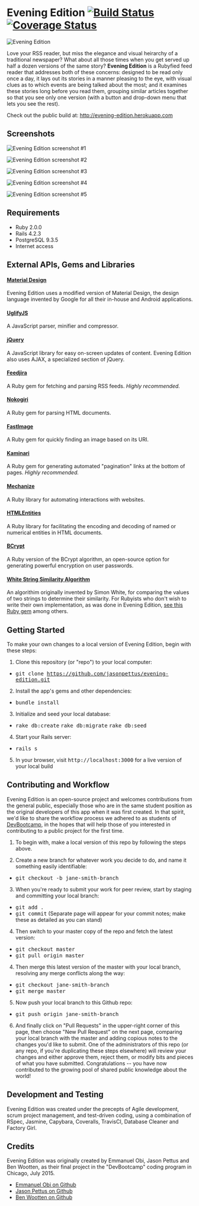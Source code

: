 # Evening Edition [![Build Status](https://travis-ci.org/jasonpettus/evening-edition.svg?branch=master)](https://travis-ci.org/jasonpettus/evening-edition) [![Coverage Status](https://coveralls.io/repos/jasonpettus/evening-edition/badge.svg?branch=master&service=github)](https://coveralls.io/github/jasonpettus/evening-edition?branch=master)

![Evening Edition](https://raw.githubusercontent.com/jasonpettus/evening-edition/master/app/assets/images/eelogosmall.jpg)

Love your RSS reader, but miss the elegance and visual heirarchy of a traditional newspaper? What about all those times when you get served up half a dozen versions of the same story? **Evening Edition** is a Rubyfied feed reader that addresses both of these concerns: designed to be read only once a day, it lays out its stories in a manner pleasing to the eye, with visual clues as to which events are being talked about the most; and it examines these stories long before you read them, grouping similar articles together so that you see only one version (with a button and drop-down menu that lets you see the rest).

Check out the public build at: http://evening-edition.herokuapp.com

## Screenshots

![Evening Edition screenshot #1](https://raw.githubusercontent.com/jasonpettus/evening-edition/master/app/assets/images/eess1.png)

![Evening Edition screenshot #2](https://raw.githubusercontent.com/jasonpettus/evening-edition/master/app/assets/images/eess2.png)

![Evening Edition screenshot #3](https://raw.githubusercontent.com/jasonpettus/evening-edition/master/app/assets/images/eess3.png)

![Evening Edition screenshot #4](https://raw.githubusercontent.com/jasonpettus/evening-edition/master/app/assets/images/eess4.png)

![Evening Edition screenshot #5](https://raw.githubusercontent.com/jasonpettus/evening-edition/master/app/assets/images/eess5.png)

## Requirements
- Ruby 2.0.0
- Rails 4.2.3
- PostgreSQL 9.3.5
- Internet access

## External APIs, Gems and Libraries

#### [Material Design](http://www.google.com/design/spec/material-design/introduction.html)
Evening Edition uses a modified version of Material Design, the design language invented by Google for all their in-house and Android applications.

#### [UglifyJS](https://github.com/mishoo/UglifyJS2)
A JavaScript parser, minifier and compressor.

#### [jQuery](https://jquery.com/)
A JavaScript library for easy on-screen updates of content. Evening Edition also uses AJAX, a specialized section of jQuery.

#### [Feedjira](http://feedjira.com/)
A Ruby gem for fetching and parsing RSS feeds. *Highly recommended.*

#### [Nokogiri](http://www.nokogiri.org/)
A Ruby gem for parsing HTML documents.

#### [FastImage](https://github.com/sdsykes/fastimage)
A Ruby gem for quickly finding an image based on its URI.

#### [Kaminari](https://github.com/amatsuda/kaminari)
A Ruby gem for generating automated "pagination" links at the bottom of pages. *Highly recommended.*

#### [Mechanize](https://github.com/sparklemotion/mechanize)
A Ruby library for automating interactions with websites.

#### [HTMLEntities](https://github.com/threedaymonk/htmlentities)
A Ruby library for facilitating the encoding and decoding of named or numerical entities in HTML documents.

#### [BCrypt](https://github.com/codahale/bcrypt-ruby)
A Ruby version of the BCrypt algorithm, an open-source option for generating powerful encryption on user passwords.

#### [White String Similarity Algorithm](http://www.catalysoft.com/articles/StrikeAMatch.html)
An algorithim originally invented by Simon White, for comparing the values of two strings to determine their similarity. For Rubyists who don't wish to write their own implementation, as was done in Evening Edition, [see this Ruby gem](https://github.com/jfairbank/whitesimilarity) among others.

## Getting Started

To make your own changes to a local version of Evening Edition, begin with these steps:

1. Clone this repository (or "repo") to your local computer:
  - <tt>git clone https://github.com/jasonpettus/evening-edition.git</tt>
2. Install the app's gems and other dependencies:
  - <tt>bundle install</tt>
3. Initialize and seed your local database:
  - <tt>rake db:create</tt> <tt>rake db:migrate</tt> <tt>rake db:seed</tt>
4. Start your Rails server:
  - <tt>rails s</tt>
5. In your browser, visit <tt>http://localhost:3000</tt> for a live version of your local build

## Contributing and Workflow

Evening Edition is an open-source project and welcomes contributions from the general public, especially those who are in the same student position as the original developers of this app when it was first created. In that spirit, we'd like to share the workflow process we adhered to as students of [DevBootcamp](http://www.devbootcamp.com), in the hopes that will help those of you interested in contributing to a public project for the first time.

1. To begin with, make a local version of this repo by following the steps above.

2. Create a new branch for whatever work you decide to do, and name it something easily identifiable:

  - <tt>git checkout -b jane-smith-branch</tt>

3. When you're ready to submit your work for peer review, start by staging and committing your local branch:

  - <tt>git add .</tt>
  - <tt>git commit</tt> (Separate page will appear for your commit notes; make these as detailed as you can stand)

4. Then switch to your master copy of the repo and fetch the latest version:

  - <tt>git checkout master</tt>
  - <tt>git pull origin master</tt>

4. Then merge this latest version of the master with your local branch, resolving any merge conflicts along the way:

  - <tt>git checkout jane-smith-branch</tt>
  - <tt>git merge master</tt>

5. Now push your local branch to this Github repo:

  - <tt>git push origin jane-smith-branch</tt>

6. And finally click on "Pull Requests" in the upper-right corner of this page, then choose "New Pull Request" on the next page, comparing your local branch with the master and adding copious notes to the changes you'd like to submit. One of the administrators of this repo (or any repo, if you're duplicating these steps elsewhere) will review your changes and either
approve them, reject them, or modify bits and pieces of what you have submitted. Congratulations -- you have now contributed to the growing pool of shared public knowledge about the world!

## Development and Testing

Evening Edition was created under the precepts of Agile development, scrum project management, and test-driven coding, using a combination of RSpec, Jasmine, Capybara, Coveralls, TravisCI, Database Cleaner and Factory Girl.

## Credits

Evening Edition was originally created by Emmanuel Obi, Jason Pettus and Ben Wootten, as their final project in the "DevBootcamp" coding program in Chicago, July 2015.

- [Emmanuel Obi on Github](https://github.com/withtwoemms)
- [Jason Pettus on Github](https://github.com/jasonpettus)
- [Ben Wootten on Github](https://github.com/bwootten)
